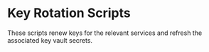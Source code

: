# Key Rotation Scripts

These scripts renew keys for the relevant services and refresh the associated key vault secrets.
